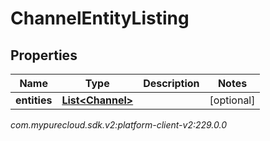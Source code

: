 # ChannelEntityListing


## Properties

| Name | Type | Description | Notes |
| ------------ | ------------- | ------------- | ------------- |
| **entities** | [**List&lt;Channel&gt;**](Channel) |  |  [optional] |




_com.mypurecloud.sdk.v2:platform-client-v2:229.0.0_
